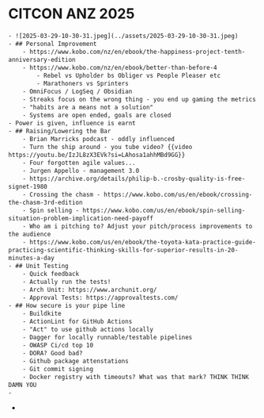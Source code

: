 # CITCON ANZ 2025
	- ![2025-03-29-10-30-31.jpeg](../assets/2025-03-29-10-30-31.jpeg)
	- ## Personal Improvement
		- https://www.kobo.com/nz/en/ebook/the-happiness-project-tenth-anniversary-edition
		- https://www.kobo.com/nz/en/ebook/better-than-before-4
			- Rebel vs Upholder bs Obliger vs People Pleaser etc
			- Marathoners vs Sprinters
		- OmniFocus / LogSeq / Obsidian
		- Streaks focus on the wrong thing - you end up gaming the metrics
		- "habits are a means not a solution"
		- Systems are open ended, goals are closed
	- Power is given, influence is earnt
	- ## Raising/Lowering the Bar
		- Brian Marricks podcast - oddly influenced
		- Turn the ship around - you tube video? {{video https://youtu.be/IzJL8zX3EVk?si=LAhosa1ahhMBd9GG}}
		- Four forgotten agile values...
		- Jurgen Appello - management 3.0
		- https://archive.org/details/philip-b.-crosby-quality-is-free-signet-1980
		- Crossing the chasm - https://www.kobo.com/us/en/ebook/crossing-the-chasm-3rd-edition
		- Spin selling - https://www.kobo.com/us/en/ebook/spin-selling-situation-problem-implication-need-payoff
		- Who am i pitching to? Adjust your pitch/process improvements to the audience
		- https://www.kobo.com/us/en/ebook/the-toyota-kata-practice-guide-practicing-scientific-thinking-skills-for-superior-results-in-20-minutes-a-day
	- ## Unit Testing
		- Quick feedback
		- Actually run the tests!
		- Arch Unit: https://www.archunit.org/
		- Approval Tests: https://approvaltests.com/
	- ## How secure is your pipe line
		- Buildkite
		- ActionLint for GitHub Actions
		- "Act" to use github actions locally
		- Dagger for locally runnable/testable pipelines
		- OWASP Ci/cd top 10
		- DORA? Good bad?
		- Github package attenstations
		- Git commit signing
		- Docker registry with timeouts? What was that mark? THINK THINK DAMN YOU
	-
-